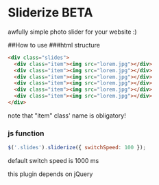 # Sliderize BETA
awfully simple photo slider for your website :)

##How to use
###html structure
```html
<div class="slides">
  <div class="item"><img src="lorem.jpg"></div>
  <div class="item"><img src="lorem.jpg"></div>
  <div class="item"><img src="lorem.jpg"></div>
  <div class="item"><img src="lorem.jpg"></div>
  <div class="item"><img src="lorem.jpg"></div>
  <div class="item"><img src="lorem.jpg"></div>
</div>
```
note that "item" class' name is obligatory!

### js function
```javascript
$('.slides').sliderize({ switchSpeed: 100 });
```
default switch speed is 1000 ms

this plugin depends on jQuery
